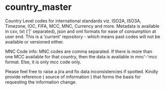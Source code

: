 # country_master
Country Level codes for international standards viz. ISO2A, ISO3A, Timezone, IOC, FIFA, MCC, MNC, Currency and more.
Metadata is available in csv, txt ('|' separated), json and xml formats for ease of consumption at user end.
This is a 'current' repository - which means past codes will not be available or versioned either.

MNC Code info:
MNC codes are comma separated. If there is more than one MCC available for that country, then the data is available in mnc'-'mcc format. Else, it is only mcc code only.

Please feel free to raise a jira and fix data inconsistencies if spotted. Kindly provide reference ( source of information ) that forms the basis for requesting the information change. 

